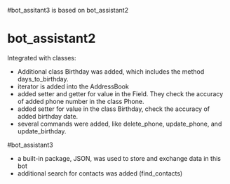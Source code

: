 #bot_assitant3 is based on bot_assistant2

# bot_assistant2
Integrated with classes:
 - Additional class Birthday was added, which includes the method days_to_birthday. 
 - iterator is added into the AddressBook
 - added setter and getter for value in the Field. They check the accuracy of added phone number in the class Phone.
 - added setter for value in the class Birthday, check the accuracy of added birthday date.
 - several commands were added, like delete_phone, update_phone, and update_birthday.

#bot_assistant3
-  a built-in package, JSON, was used to store and exchange data in this bot
-  additional search for contacts was added (find_contacts)

